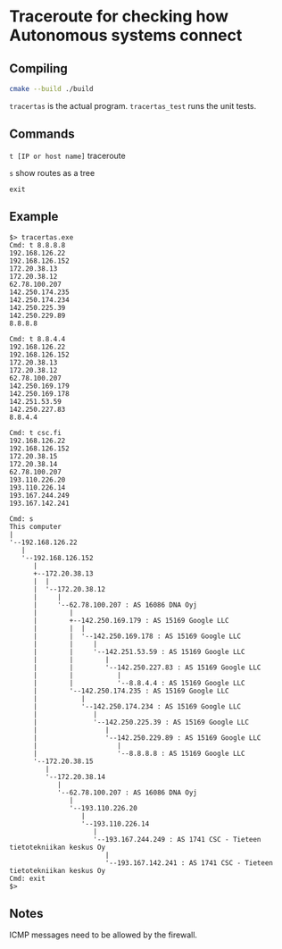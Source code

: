 # Traceroute for checking how Autonomous systems connect

## Compiling

```bash
cmake --build ./build
```

```tracertas``` is the actual program.
```tracertas_test``` runs the unit tests.

## Commands

```t [IP or host name]``` traceroute

```s``` show routes as a tree

```exit```

## Example

```
$> tracertas.exe
Cmd: t 8.8.8.8
192.168.126.22
192.168.126.152
172.20.38.13
172.20.38.12
62.78.100.207
142.250.174.235
142.250.174.234
142.250.225.39
142.250.229.89
8.8.8.8

Cmd: t 8.8.4.4
192.168.126.22
192.168.126.152
172.20.38.13
172.20.38.12
62.78.100.207
142.250.169.179
142.250.169.178
142.251.53.59
142.250.227.83
8.8.4.4

Cmd: t csc.fi
192.168.126.22
192.168.126.152
172.20.38.15
172.20.38.14
62.78.100.207
193.110.226.20
193.110.226.14
193.167.244.249
193.167.142.241

Cmd: s
This computer
|
'--192.168.126.22
   |
   '--192.168.126.152
      |
      +--172.20.38.13
      |  |
      |  '--172.20.38.12
      |     |
      |     '--62.78.100.207 : AS 16086 DNA Oyj
      |        |
      |        +--142.250.169.179 : AS 15169 Google LLC
      |        |  |
      |        |  '--142.250.169.178 : AS 15169 Google LLC
      |        |     |
      |        |     '--142.251.53.59 : AS 15169 Google LLC
      |        |        |
      |        |        '--142.250.227.83 : AS 15169 Google LLC
      |        |           |
      |        |           '--8.8.4.4 : AS 15169 Google LLC
      |        '--142.250.174.235 : AS 15169 Google LLC
      |           |
      |           '--142.250.174.234 : AS 15169 Google LLC
      |              |
      |              '--142.250.225.39 : AS 15169 Google LLC
      |                 |
      |                 '--142.250.229.89 : AS 15169 Google LLC
      |                    |
      |                    '--8.8.8.8 : AS 15169 Google LLC
      '--172.20.38.15
         |
         '--172.20.38.14
            |
            '--62.78.100.207 : AS 16086 DNA Oyj
               |
               '--193.110.226.20
                  |
                  '--193.110.226.14
                     |
                     '--193.167.244.249 : AS 1741 CSC - Tieteen tietotekniikan keskus Oy
                        |
                        '--193.167.142.241 : AS 1741 CSC - Tieteen tietotekniikan keskus Oy
Cmd: exit
$>
```

## Notes

ICMP messages need to be allowed by the firewall.
